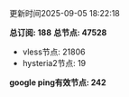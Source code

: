 更新时间2025-09-05 18:22:18

**总订阅: 188**
**总节点: 47528**
- vless节点: 21806
- hysteria2节点: 19

**google ping有效节点: 242**
